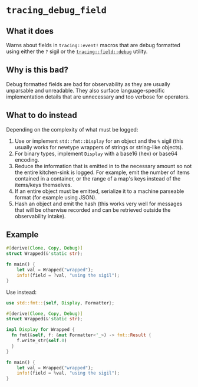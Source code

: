 # `tracing_debug_field`

## What it does

Warns about fields in `tracing::event!` macros that are debug formatted
using either the `?` sigil or the
[`tracing::field::debug`](https://docs.rs/tracing/0.1.40/tracing/field/fn.debug.html)
utility.

## Why is this bad?

Debug formatted fields are bad for observability as they are usually unparsable
and unreadable. They also surface language-specific implementation details that
are unnecessary and too verbose for operators.

## What to do instead

Depending on the complexity of what must be logged:

1. Use or implement `std::fmt::Display` for an object and the `%` sigil
   (this usually works for newtype wrappers of strings or string-like objects).
2. For binary types, implement `Display` with a base16 (hex) or base64 encoding.
3. Reduce the information that is emitted in to the necessary amount so not the
   entire kitchen-sink is logged. For example, emit the number of items
   contained in a container, or the range of a map's keys instead of the
   items/keys themselves.
4. If an entire object must be emitted, serialize it to a machine parseable
   format (for example using JSON).
5. Hash an object and emit the hash (this works very well for messages that will
   be otherwise recorded and can be retrieved outside the observability intake).

## Example

```rust
#[derive(Clone, Copy, Debug)]
struct Wrapped(&'static str);

fn main() {
    let val = Wrapped("wrapped");
    info!(field = ?val, "using the sigil");
}
```

Use instead:

```rust
use std::fmt::{self, Display, Formatter};

#[derive(Clone, Copy, Debug)]
struct Wrapped(&'static str);

impl Display for Wrapped {
  fn fmt(&self, f: &mut Formatter<'_>) -> fmt::Result {
    f.write_str(self.0)
  }
}

fn main() {
    let val = Wrapped("wrapped");
    info!(field = %val, "using the sigil");
}
```
